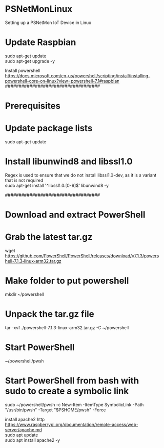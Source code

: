 # PSNetMonLinux
Setting up a PSNetMon IoT Device in Linux


# Update Raspbian
sudo apt-get update <BR />
sudo apt-get upgrade -y <BR />

Install powershell <BR /> 
https://docs.microsoft.com/en-us/powershell/scripting/install/installing-powershell-core-on-linux?view=powershell-7.1#raspbian
 <BR />
###################################
# Prerequisites

# Update package lists
sudo apt-get update

# Install libunwind8 and libssl1.0
Regex is used to ensure that we do not install libssl1.0-dev, as it is a variant that is not required <BR />
sudo apt-get install '^libssl1.0.[0-9]$' libunwind8 -y <BR />

###################################
# Download and extract PowerShell

# Grab the latest tar.gz
wget https://github.com/PowerShell/PowerShell/releases/download/v7.1.3/powershell-7.1.3-linux-arm32.tar.gz

# Make folder to put powershell
mkdir ~/powershell

# Unpack the tar.gz file
tar -xvf ./powershell-7.1.3-linux-arm32.tar.gz -C ~/powershell

# Start PowerShell
~/powershell/pwsh

# Start PowerShell from bash with sudo to create a symbolic link
sudo ~/powershell/pwsh -c New-Item -ItemType SymbolicLink -Path "/usr/bin/pwsh" -Target "$PSHOME/pwsh" -Force


install apache2 http <BR />
https://www.raspberrypi.org/documentation/remote-access/web-server/apache.md
 <BR />
sudo apt update <BR />
sudo apt install apache2 -y <BR />
